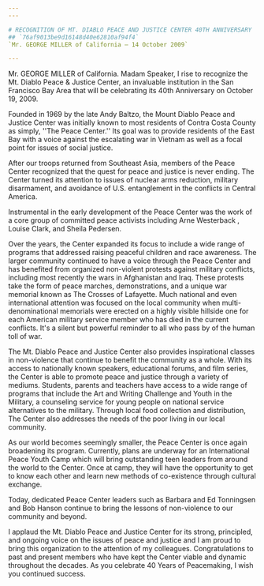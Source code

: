 ```yaml
---
---

# RECOGNITION OF MT. DIABLO PEACE AND JUSTICE CENTER 40TH ANNIVERSARY
## `76af9013be9d16148d40e62810af94f4`
`Mr. GEORGE MILLER of California — 14 October 2009`

---
```



Mr. GEORGE MILLER of California. Madam Speaker, I rise to recognize 
the Mt. Diablo Peace & Justice Center, an invaluable institution in the 
San Francisco Bay Area that will be celebrating its 40th Anniversary on 
October 19, 2009.

Founded in 1969 by the late Andy Baltzo, the Mount Diablo Peace and 
Justice Center was initially known to most residents of Contra Costa 
County as simply, ''The Peace Center.'' Its goal was to provide 
residents of the East Bay with a voice against the escalating war in 
Vietnam as well as a focal point for issues of social justice.

After our troops returned from Southeast Asia, members of the Peace 
Center recognized that the quest for peace and justice is never ending. 
The Center turned its attention to issues of nuclear arms reduction, 
military disarmament, and avoidance of U.S. entanglement in the 
conflicts in Central America.

Instrumental in the early development of the Peace Center was the 
work of a core group of committed peace activists including Arne 
Westerback , Louise Clark, and Sheila Pedersen.

Over the years, the Center expanded its focus to include a wide range 
of programs that addressed raising peaceful children and race 
awareness. The larger community continued to have a voice through the 
Peace Center and has benefited from organized non-violent protests 
against military conflicts, including most recently the wars in 
Afghanistan and Iraq. These protests take the form of peace marches, 
demonstrations, and a unique war memorial known as The Crosses of 
Lafayette. Much national and even international attention was focused 
on the local community when multi-denominational memorials were erected 
on a highly visible hillside one for each American military service 
member who has died in the current conflicts. It's a silent but 
powerful reminder to all who pass by of the human toll of war.

The Mt. Diablo Peace and Justice Center also provides inspirational 
classes in non-violence that continue to benefit the community as a 
whole. With its access to nationally known speakers, educational 
forums, and film series, the Center is able to promote peace and 
justice through a variety of mediums. Students, parents and teachers 
have access to a wide range of programs that include the Art and 
Writing Challenge and Youth in the Military, a counseling service for 
young people on national service alternatives to the military. Through 
local food collection and distribution, The Center also addresses the 
needs of the poor living in our local community.

As our world becomes seemingly smaller, the Peace Center is once 
again broadening its program. Currently, plans are underway for an 
International Peace Youth Camp which will bring outstanding teen 
leaders from around the world to the Center. Once at camp, they will 
have the opportunity to get to know each other and learn new methods of 
co-existence through cultural exchange.

Today, dedicated Peace Center leaders such as Barbara and Ed 
Tonningsen and Bob Hanson continue to bring the lessons of non-violence 
to our community and beyond.

I applaud the Mt. Diablo Peace and Justice Center for its strong, 
principled, and ongoing voice on the issues of peace and justice and I 
am proud to bring this organization to the attention of my colleagues. 
Congratulations to past and present members who have kept the Center 
viable and dynamic throughout the decades. As you celebrate 40 Years of 
Peacemaking, I wish you continued success.
